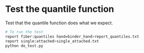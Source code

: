 # Test the quantile function

Test that the quantile function does what we expect.

```bash
# To run the test
report fiber:quantiles hand=binder_hand>report_quantiles.txt
report single:attached>single_attached.txt
python do_test.py
```